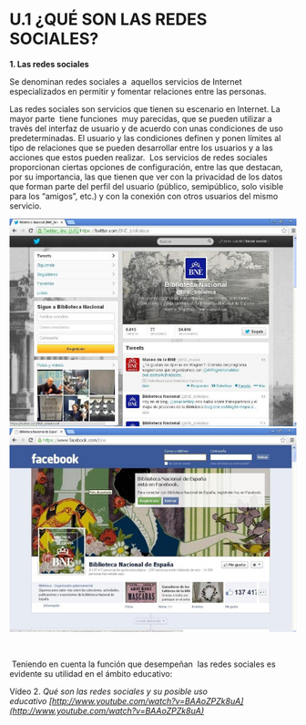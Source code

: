 # U.1 ¿QUÉ SON LAS REDES SOCIALES?

**1\. Las redes sociales**

Se denominan redes sociales a  aquellos servicios de Internet especializados en permitir y fomentar relaciones entre las personas.

Las redes sociales son servicios que tienen su escenario en Internet. La mayor parte  tiene funciones  muy parecidas, que se pueden utilizar a través del interfaz de usuario y de acuerdo con unas condiciones de uso predeterminadas. El usuario y las condiciones definen y ponen límites al tipo de relaciones que se pueden desarrollar entre los usuarios y a las acciones que estos pueden realizar.  Los servicios de redes sociales proporcionan ciertas opciones de configuración, entre las que destacan, por su importancia, las que tienen que ver con la privacidad de los datos que forman parte del perfil del usuario (público, semipúblico, solo visible para los “amigos”, etc.) y con la conexión con otros usuarios del mismo servicio.


![Twitter de la Biblioteca Nacional](img/twitterBN.JPG "Twitter de la Biblioteca Nacional")![Facebook de la Biblioteca Nacional](img/facebooBN.JPG "Facebook de la Biblioteca Nacional")


         

 Teniendo en cuenta la función que desempeñan  las redes sociales es evidente su utilidad en el ámbito educativo:

Vídeo 2. _Qué son las redes sociales y su posible uso educativo [http://www.youtube.com/watch?v=BAAoZPZk8uA](http://www.youtube.com/watch?v=BAAoZPZk8uA)_

